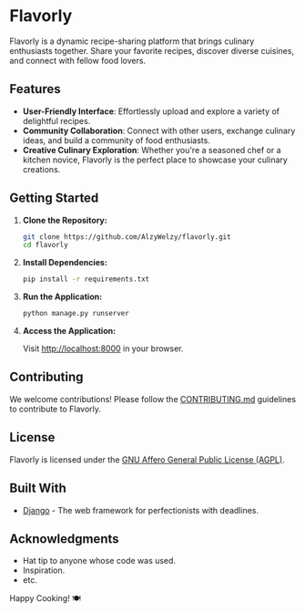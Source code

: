 # Flavorly

Flavorly is a dynamic recipe-sharing platform that brings culinary enthusiasts together. Share your favorite recipes, discover diverse cuisines, and connect with fellow food lovers.

## Features

- **User-Friendly Interface**: Effortlessly upload and explore a variety of delightful recipes.
- **Community Collaboration**: Connect with other users, exchange culinary ideas, and build a community of food enthusiasts.
- **Creative Culinary Exploration**: Whether you're a seasoned chef or a kitchen novice, Flavorly is the perfect place to showcase your culinary creations.

## Getting Started

1. **Clone the Repository:**

    ```bash
    git clone https://github.com/AlzyWelzy/flavorly.git
    cd flavorly
    ```

2. **Install Dependencies:**

    ```bash
    pip install -r requirements.txt
    ```

3. **Run the Application:**

    ```bash
    python manage.py runserver
    ```

4. **Access the Application:**

    Visit [http://localhost:8000](http://localhost:8000) in your browser.

## Contributing

We welcome contributions! Please follow the [CONTRIBUTING.md](CONTRIBUTING.md) guidelines to contribute to Flavorly.

## License

Flavorly is licensed under the [GNU Affero General Public License (AGPL)](LICENSE).

## Built With

- [Django](https://www.djangoproject.com/) - The web framework for perfectionists with deadlines.

## Acknowledgments

- Hat tip to anyone whose code was used.
- Inspiration.
- etc.

Happy Cooking! 🍽️
